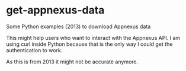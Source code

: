 # get-appnexus-data
Some Python examples (2013) to download Appnexus data

This might help users who want to interact with the Appnexus API. I am using curl inside Python because that is the only way I could get the authentication to work. 

As this is from 2013 it might not be accurate anymore.
